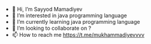 - 👋 Hi, I’m Sayyod Mamadiyev 
- 👀 I’m interested in java programming language
- 🌱 I’m currently learning java programming language
- 💞️ I’m looking to collaborate on ?
- 📫 How to reach me https://t.me/mukhammadiyevvvv

<!---
Sayyod571/Sayyod571 is a ✨ special ✨ repository because its `README.md` (this file) appears on your GitHub profile.
You can click the Preview link to take a look at your changes.
--->

